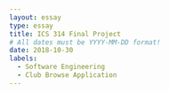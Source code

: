 ```yaml
---
layout: essay
type: essay
title: ICS 314 Final Project 
# All dates must be YYYY-MM-DD format!
date: 2018-10-30
labels:
  - Software Engineering
  - Club Browse Application 
---
```




